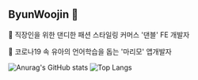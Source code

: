 ## ByunWoojin 👋

<!--
**Byunwoojin/Byunwoojin** is a ✨ _special_ ✨ repository because its `README.md` (this file) appears on your GitHub profile.

Here are some ideas to get you started:

- 🔭 I’m currently working on ...
- 🌱 I’m currently learning ...
- 👯 I’m looking to collaborate on ...
- 🤔 I’m looking for help with ...
- 💬 Ask me about ...
- 📫 How to reach me: ...
- 😄 Pronouns: ...
- ⚡ Fun fact: ...
-->
🎁 직장인을 위한 댄디한 패션 스타일링 커머스 '댄블' FE 개발자

🌱 코로나19 속 유아의 언어학습을 돕는 '마리모' 앱개발자

![Anurag's GitHub stats](https://github-readme-stats.vercel.app/api?username=Byunwoojin&show_icons=true&theme=buefy)
![Top Langs](https://github-readme-stats.vercel.app/api/top-langs/?username=Byunwoojin)



